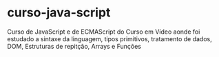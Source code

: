 # curso-java-script
 Curso de JavaScript e de ECMAScript do Curso em Vídeo aonde foi estudado a sintaxe da linguagem, tipos primitivos, tratamento de dados, DOM, Estruturas de repitção, Arrays e Funções
